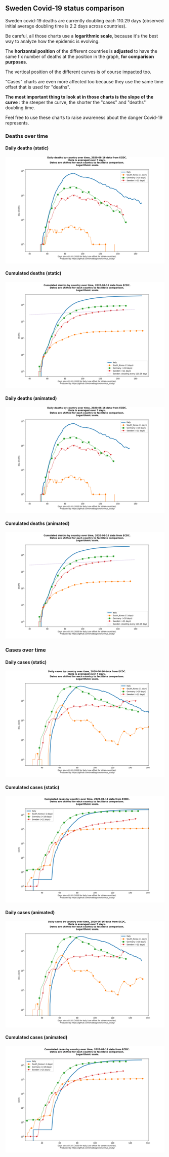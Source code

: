 ## Sweden Covid-19 status comparison 

Sweden covid-19 deaths are currently doubling each 110.29 days (observed initial average doubling time is 2.2 days across countries).



Be careful, all those charts use a **logarithmic scale**, because it's the best way to analyze how the epidemic is evolving.
 
The **horizontal position** of the different countries is **adjusted** to have the same fix number of deaths at the position in the graph, **for comparison purposes**.

The vertical position of the different curves is of course impacted too.

"Cases" charts are even more affected too because they use the same time offset that is used for "deaths".

**The most important thing to look at in those charts is the slope of the curve** : the steeper the curve, the shorter the "cases" and "deaths" doubling time.

Feel free to use these charts to raise awareness about the danger Covid-19 represents. 


 
### Deaths over time
 
#### Daily deaths (static)
![Sweden covid-19 daily deaths static chart](https://raw.githubusercontent.com/madlag/coronavirus_study/master/notebooks/graphs/2020-06-16/countries/Sweden/2020-06-16_Sweden_day_deaths.png "Sweden covid-19 day_deaths static chart")   
 
#### Cumulated deaths (static)
![Sweden covid-19 cumulated deaths static chart](https://raw.githubusercontent.com/madlag/coronavirus_study/master/notebooks/graphs/2020-06-16/countries/Sweden/2020-06-16_Sweden_deaths.png "Sweden covid-19 deaths static chart")   
 
#### Daily deaths (animated)
![Sweden covid-19 daily deaths animated chart](https://raw.githubusercontent.com/madlag/coronavirus_study/master/notebooks/graphs/2020-06-16/countries/Sweden/2020-06-16_Sweden_day_deaths.gif "Sweden covid-19 day_deaths animated chart")   
 
#### Cumulated deaths (animated)
![Sweden covid-19 cumulated deaths animated chart](https://raw.githubusercontent.com/madlag/coronavirus_study/master/notebooks/graphs/2020-06-16/countries/Sweden/2020-06-16_Sweden_deaths.gif "Sweden covid-19 deaths animated chart")   

 
### Cases over time
 
#### Daily cases (static)
![Sweden covid-19 daily cases static chart](https://raw.githubusercontent.com/madlag/coronavirus_study/master/notebooks/graphs/2020-06-16/countries/Sweden/2020-06-16_Sweden_day_cases.png "Sweden covid-19 day_cases static chart")   
 
#### Cumulated cases (static)
![Sweden covid-19 cumulated cases static chart](https://raw.githubusercontent.com/madlag/coronavirus_study/master/notebooks/graphs/2020-06-16/countries/Sweden/2020-06-16_Sweden_cases.png "Sweden covid-19 cases static chart")   
 
#### Daily cases (animated)
![Sweden covid-19 daily cases animated chart](https://raw.githubusercontent.com/madlag/coronavirus_study/master/notebooks/graphs/2020-06-16/countries/Sweden/2020-06-16_Sweden_day_cases.gif "Sweden covid-19 day_cases animated chart")   
 
#### Cumulated cases (animated)
![Sweden covid-19 cumulated cases animated chart](https://raw.githubusercontent.com/madlag/coronavirus_study/master/notebooks/graphs/2020-06-16/countries/Sweden/2020-06-16_Sweden_cases.gif "Sweden covid-19 cases animated chart")   


